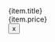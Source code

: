  <ListGroup as="ol">
              <ListGroup.Item
                as="li"
                className="d-flex justify-content-between align-items-start"
              >
                <div className="ms-2 me-auto">
                  <div className="fw-bold">{item.title}</div>
                </div>
                <div className="ms-2 ms-auto">
                  <div className="fw-bold">{item.price}</div>
                </div>
                <Form>
                <Form.Control size="sm" type="text"  htmlSize={1}/>
                </Form>
                <Button className="btn-sm" variant='secondary'>x</Button>
              </ListGroup.Item>
            </ListGroup>